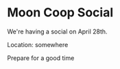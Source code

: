 # Moon Coop Social

We're having a social on April 28th.

Location: somewhere

Prepare for a good time
